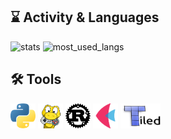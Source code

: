 <div>
  <h2>⌛ Activity & Languages</h2>
  <img src="https://github-readme-stats.vercel.app/api?username=blankRiot96&show_icons=true&include_all_commits=true&count_private=true&bg_color=ffffff00&text_color=34ebe5&hide_border=true" height="150" alt="stats">
  <img src="https://github-readme-stats.vercel.app/api/top-langs/?username=blankRiot96&layout=compact&langs_count=4&bg_color=ffffff00&text_color=34ebe5&count_private=true&hide_border=true" height="150" alt="most_used_langs">
  
  <h2>🛠️ Tools</h2>
  <img src="https://raw.githubusercontent.com/blankRiot96/blankRiot96.github.io/main/assets/md-icons/python.png" width=40></a>
  <img src="https://raw.githubusercontent.com/blankRiot96/blankRiot96.github.io/main/assets/md-icons/pygame.png" width=40></a>
  <img src="https://raw.githubusercontent.com/blankRiot96/blankRiot96.github.io/main/assets/md-icons/rust.png" width=40></a>
  <img src="https://raw.githubusercontent.com/blankRiot96/blankRiot96.github.io/main/assets/md-icons/flet.png" width=40></a>
  <img src="https://raw.githubusercontent.com/blankRiot96/blankRiot96.github.io/main/assets/md-icons/tiled.png" height=40></a>
</div>
